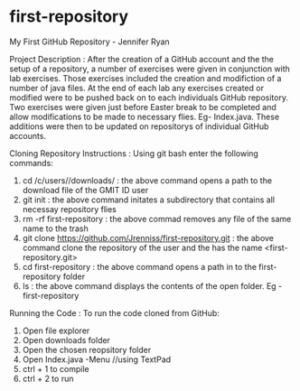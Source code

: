 # first-repository
My First GitHub Repository - Jennifer Ryan 

Project Description :
After the creation of a GitHub account and the the setup of a repository,
a number of exercises were given in conjunction with lab exercises.
Those exercises included the creation and modifiction of a number of java files.
At the end of each lab any exercises created or modified were to be pushed back on to 
each individuals GitHub repository.
Two exercises were given just before Easter break to be completed and allow modifications
to be made to necessary flies. Eg- Index.java. These additions were then to be updated on
repositorys of individual GitHub accounts.

Cloning Repository Instructions : 
Using git bash enter the following commands:

1. cd /c/users/<GMIT ID>/downloads/ :
	the above command opens a path to the download file of the GMIT ID user 	
2. git init :
	the above command initates a subdirectory that contains all necessay repository flies 
3. rm -rf first-repository :
	the above commad removes any file of the same name to the trash
4. git clone https://github.com/Jrenniss/first-repository.git :
	the above command clone the repository of the user <Jrenniss> and the has the name <first-repository.git>
5. cd first-repository :
	the above command opens a path in to the first-repository folder
6. ls :
	the above command displays the contents of the open folder. Eg -first-repository

Running the Code :
To run the code cloned from GitHub:

1. Open file explorer
2. Open downloads folder
3. Open the chosen reopsitory folder <first-repository>
4. Open Index.java -Menu //using TextPad
5. ctrl + 1 to compile 
6. ctrl + 2 to run
